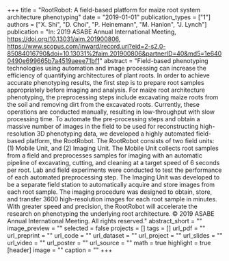 +++
title = "RootRobot: A field-based platform for maize root system architecture phenotyping"
date = "2019-01-01"
publication_types = ["1"]
authors = ["X. Shi", "D. Choi", "P. Heinemann", "M. Hanlon", "J. Lynch"]
publication = "In: 2019 ASABE Annual International Meeting, https://doi.org/10.13031/aim.201900806, https://www.scopus.com/inward/record.uri?eid=2-s2.0-85084016790&doi=10.13031%2faim.201900806&partnerID=40&md5=1e6400490e699665b7a4519aeee71bf1"
abstract = "Field-based phenotyping technologies using automation and image processing can increase the efficiency of quantifying architectures of plant roots. In order to achieve accurate phenotyping results, the first step is to prepare root samples appropriately before imaging and analysis. For maize root architecture phenotyping, the preprocessing steps include excavating maize roots from the soil and removing dirt from the excavated roots. Currently, these operations are conducted manually, resulting in low-throughput with slow processing time. To automate the pre-processing steps and obtain a massive number of images in the field to be used for reconstructing high-resolution 3D phenotyping data, we developed a highly automated field-based platform, the RootRobot. The RootRobot consists of two field units: (1) Mobile Unit, and (2) Imaging Unit. The Mobile Unit collects root samples from a field and preprocesses samples for imaging with an automatic pipeline of excavating, cutting, and cleaning at a target speed of 6 seconds per root. Lab and field experiments were conducted to test the performance of each automated preprocessing step. The Imaging Unit was developed to be a separate field station to automatically acquire and store images from each root sample. The imaging procedure was designed to obtain, store, and transfer 3600 high-resolution images for each root sample in minutes. With greater speed and precision, the RootRobot will accelerate the research on phenotyping the underlying root architecture. © 2019 ASABE Annual International Meeting. All rights reserved."
abstract_short = ""
image_preview = ""
selected = false
projects = []
tags = []
url_pdf = ""
url_preprint = ""
url_code = ""
url_dataset = ""
url_project = ""
url_slides = ""
url_video = ""
url_poster = ""
url_source = ""
math = true
highlight = true
[header]
image = ""
caption = ""
+++
